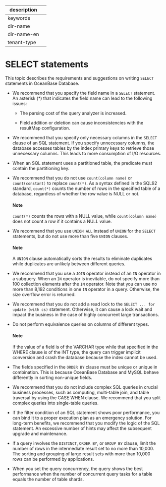 |description||
|---|---|
|keywords||
|dir-name||
|dir-name-en||
|tenant-type||

# SELECT statements

This topic describes the requirements and suggestions on writing `SELECT` statements in OceanBase Database.

* We recommend that you specify the field name in a `SELECT` statement. An asterisk (*) that indicates the field name can lead to the following issues:

   * The parsing cost of the query analyzer is increased.

   * Field addition or deletion can cause inconsistencies with the resultMap configuration.

* We recommend that you specify only necessary columns in the `SELECT` clause of an SQL statement. If you specify unnecessary columns, the database accesses tables by the index primary keys to retrieve those unnecessary columns. This leads to more consumption of I/O resources.

* When an SQL statement uses a partitioned table, the predicate must contain the partitioning key.

* We recommend that you do not use `count(column name)` or `count(constant)` to replace `count(*)`. As a syntax defined in the SQL92 standard, `count(*)` counts the number of rows in the specified table of a database, regardless of whether the row value is NULL or not.

  <main id="notice" type='explain'>
    <h4>Note</h4>
    <p><code>count(*)</code> counts the rows with a NULL value, while <code>count(column name)</code> does not count a row if it contains a NULL value. </p>
  </main>

* We recommend that you use `UNION ALL` instead of `UNION` for the `SELECT` statements, but do not use more than five `UNION` clauses.

  <main id="notice" type='explain'>
    <h4>Note</h4>
    <p>A <code>UNION</code> clause automatically sorts the results to eliminate duplicates while duplicates are unlikely between different queries. </p>
  </main>

* We recommend that you use a `JOIN` operator instead of an `IN` operator in a subquery. When an `IN` operator is inevitable, do not specify more than 100 collection elements after the `IN` operator. Note that you can use no more than 8,192 conditions in one `IN` operator in a query. Otherwise, the size overflow error is returned.

* We recommend that you do not add a read lock to the `SELECT ... for update (with cs)` statement. Otherwise, it can cause a lock wait and impact the business in the case of highly concurrent large transactions.

* Do not perform equivalence queries on columns of different types.

  <main id="notice" type='explain'>
    <h4>Note</h4>
    <p>If the value of a field is of the VARCHAR type while that specified in the WHERE clause is of the INT type, the query can trigger implicit conversion and crash the database because the index cannot be used. </p>
  </main>

* The fields specified in the `ORDER BY` clause must be unique or unique in combination. This is because OceanBase Database and MySQL behave differently in sorting non-unique fields.

* We recommend that you do not include complex SQL queries in crucial business processes, such as computing, multi-table join, and table traversal by using the CASE WHEN clause. We recommend that you split complex queries into single-table queries.

* If the filter condition of an SQL statement shows poor performance, you can bind it to a proper execution plan as an emergency solution. For long-term benefits, we recommend that you modify the logic of the SQL statement. An excessive number of hints may affect the subsequent upgrade and maintenance.

* If a query involves the `DISTINCT`, `ORDER BY`, or `GROUP BY` clause, limit the number of rows in the intermediate result set to no more than 10,000. The sorting and grouping of large result sets with more than 10,000 rows can be performed by applications.

* When you set the query concurrency, the query shows the best performance when the number of concurrent query tasks for a table equals the number of table shards.

